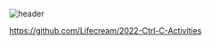 ![header](https://capsule-render.vercel.app/api?type=waving&color=5532a8&text=dx9&desc=average%20aimbot&fontColor=ffffff&height=300&fontAlignY=40)

https://github.com/Lifecream/2022-Ctrl-C-Activities
